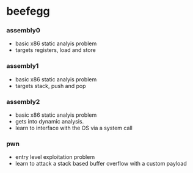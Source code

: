 # beefegg

### assembly0
- basic x86 static analyis problem
- targets registers, load and store

### assembly1
- basic x86 static analyis problem
- targets stack, push and pop

### assembly2
- basic x86 static analyis problem
- gets into dynamic analysis.
- learn to interface with the OS via a system call

### pwn
- entry level exploitation problem
- learn to attack a stack based buffer overflow with a custom payload
